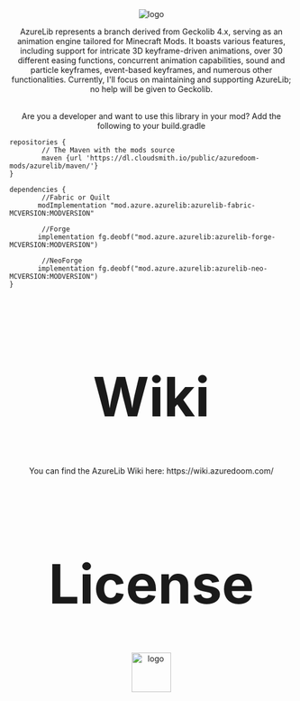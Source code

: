 <center>
<img src="https://wsrv.nl/?url=https%3A%2F%2Fwww.bisecthosting.com%2Fimages%2FCF%2FAzureLib%2FBH_AL_header.png&n=-1" alt="logo"/>

<p align="center">
	
AzureLib represents a branch derived from Geckolib 4.x, serving as an animation engine tailored for Minecraft Mods. It boasts various features, including support for intricate 3D keyframe-driven animations, over 30 different easing functions, concurrent animation capabilities, sound and particle keyframes, event-based keyframes, and numerous other functionalities. Currently, I'll focus on maintaining and supporting AzureLib; no help will be given to Geckolib.

<br>
Are you a developer and want to use this library in your mod? Add the following to your build.gradle
</p>
</center>

```
repositories {
        // The Maven with the mods source
        maven {url 'https://dl.cloudsmith.io/public/azuredoom-mods/azurelib/maven/'}
}

dependencies {
        //Fabric or Quilt
       modImplementation "mod.azure.azurelib:azurelib-fabric-MCVERSION:MODVERSION"

        //Forge
       implementation fg.deobf("mod.azure.azurelib:azurelib-forge-MCVERSION:MODVERSION")
		
        //NeoForge
       implementation fg.deobf("mod.azure.azurelib:azurelib-neo-MCVERSION:MODVERSION")
}
```

<center>

<h1 style="font-size:10vw" align="center">Wiki</h1>
<p align="center">
You can find the AzureLib Wiki here: https://wiki.azuredoom.com/
</p>

<h1 style="font-size:10vw" align="center">License</h1>
<p align="center">
<img src="https://img.shields.io/github/license/AzureDoom/AzureLib?style=for-the-badge" alt="logo" height="70" /> 
</p>

</center>
